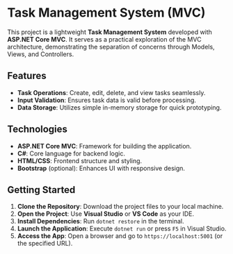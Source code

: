 # Task Management System (MVC)

This project is a lightweight **Task Management System** developed with **ASP.NET Core MVC**. It serves as a practical exploration of the MVC architecture, demonstrating the separation of concerns through Models, Views, and Controllers.

## Features
- **Task Operations**: Create, edit, delete, and view tasks seamlessly.
- **Input Validation**: Ensures task data is valid before processing.
- **Data Storage**: Utilizes simple in-memory storage for quick prototyping.

## Technologies
- **ASP.NET Core MVC**: Framework for building the application.
- **C#**: Core language for backend logic.
- **HTML/CSS**: Frontend structure and styling.
- **Bootstrap** (optional): Enhances UI with responsive design.

## Getting Started
1. **Clone the Repository**: Download the project files to your local machine.
2. **Open the Project**: Use **Visual Studio** or **VS Code** as your IDE.
3. **Install Dependencies**: Run `dotnet restore` in the terminal.
4. **Launch the Application**: Execute `dotnet run` or press `F5` in Visual Studio.
5. **Access the App**: Open a browser and go to `https://localhost:5001` (or the specified URL).
